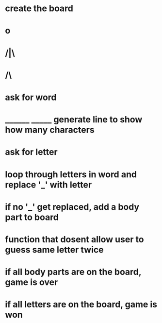 # create the board
#    o
#   /|\
#    /\
# ask for word
# ______ _____ generate line to show how many characters

# ask for letter
# loop through letters in word and replace '_' with letter
# if no '_' get replaced, add a body part to board
# function that dosent allow user to guess same letter twice
# if all body parts are on the board, game is over
# if all letters are on the board, game is won
